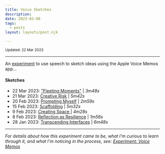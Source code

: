 ```yaml
---
title: Voice Sketches
description:
date: 2023-02-08
tags:
  - posts
layout: layouts/post.njk

---
```


<small>Updated: 22 Mar 2023</small>

---
An [experiment](https://ping-practice.gitbook.io/pings/experiment-voice-memos) to use speech to sketch ideas using the Apple Voice Memos app...

#### Sketches
- 22 Mar 2023: ["Fleeting Moments"](https://www.dropbox.com/s/l6xzvidkbvabnmc/%E2%80%9CFleeting%20moments%E2%80%9D.m4a?dl=0) | _3m48s_
- 21 Mar 2023: [Creative Risk](https://www.dropbox.com/s/l0p139zx9idk06d/Creative%20risk.m4a?dl=0) | _5m42s_
- 20 Feb 2023: [Prompting Myself](https://www.dropbox.com/s/0u2hnlknkwwvjn7/Prompting%20myself.m4a?dl=0) | _2m59s_
- 15 Feb 2023: [Scaffolding](https://www.dropbox.com/s/bqb737rmamw544s/Scaffolding.m4a?dl=0) | _5m32s_
- 9 Feb 2023: [Creating Space ](https://www.dropbox.com/s/mlnqccqstomynf6/Creating%20Space.m4a?dl=0) | _4m28s_
- 8 Feb 2023: [Reflection as Resilience](https://www.dropbox.com/s/mfqdsha91gkeom7/Reflection%20as%20Resilience.m4a?dl=0) | _1m56s_
- 28 Jan 2023: [Transcending Interfaces](https://www.dropbox.com/s/vysri9691b7knyw/Transcending%20Interfaces.m4a?dl=0) | _6m48s_

---
_For details about how this experiment came to be, what I'm curious to learn through it, and what I'm noticing in the process, see: [Experiment: Voice Memos](https://ping-practice.gitbook.io/pings/experiment-voice-memos)_